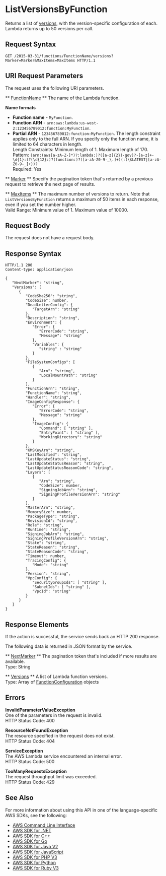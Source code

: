 # ListVersionsByFunction<a name="API_ListVersionsByFunction"></a>

Returns a list of [versions](https://docs.aws.amazon.com/lambda/latest/dg/versioning-aliases.html), with the version\-specific configuration of each\. Lambda returns up to 50 versions per call\.

## Request Syntax<a name="API_ListVersionsByFunction_RequestSyntax"></a>

```
GET /2015-03-31/functions/FunctionName/versions?Marker=Marker&MaxItems=MaxItems HTTP/1.1
```

## URI Request Parameters<a name="API_ListVersionsByFunction_RequestParameters"></a>

The request uses the following URI parameters\.

 ** [FunctionName](#API_ListVersionsByFunction_RequestSyntax) **   <a name="SSS-ListVersionsByFunction-request-FunctionName"></a>
The name of the Lambda function\.  

**Name formats**
+  **Function name** \- `MyFunction`\.
+  **Function ARN** \- `arn:aws:lambda:us-west-2:123456789012:function:MyFunction`\.
+  **Partial ARN** \- `123456789012:function:MyFunction`\.
The length constraint applies only to the full ARN\. If you specify only the function name, it is limited to 64 characters in length\.  
Length Constraints: Minimum length of 1\. Maximum length of 170\.  
Pattern: `(arn:(aws[a-zA-Z-]*)?:lambda:)?([a-z]{2}(-gov)?-[a-z]+-\d{1}:)?(\d{12}:)?(function:)?([a-zA-Z0-9-_\.]+)(:(\$LATEST|[a-zA-Z0-9-_]+))?`   
Required: Yes

 ** [Marker](#API_ListVersionsByFunction_RequestSyntax) **   <a name="SSS-ListVersionsByFunction-request-Marker"></a>
Specify the pagination token that's returned by a previous request to retrieve the next page of results\.

 ** [MaxItems](#API_ListVersionsByFunction_RequestSyntax) **   <a name="SSS-ListVersionsByFunction-request-MaxItems"></a>
The maximum number of versions to return\. Note that `ListVersionsByFunction` returns a maximum of 50 items in each response, even if you set the number higher\.  
Valid Range: Minimum value of 1\. Maximum value of 10000\.

## Request Body<a name="API_ListVersionsByFunction_RequestBody"></a>

The request does not have a request body\.

## Response Syntax<a name="API_ListVersionsByFunction_ResponseSyntax"></a>

```
HTTP/1.1 200
Content-type: application/json

{
   "NextMarker": "string",
   "Versions": [ 
      { 
         "CodeSha256": "string",
         "CodeSize": number,
         "DeadLetterConfig": { 
            "TargetArn": "string"
         },
         "Description": "string",
         "Environment": { 
            "Error": { 
               "ErrorCode": "string",
               "Message": "string"
            },
            "Variables": { 
               "string" : "string" 
            }
         },
         "FileSystemConfigs": [ 
            { 
               "Arn": "string",
               "LocalMountPath": "string"
            }
         ],
         "FunctionArn": "string",
         "FunctionName": "string",
         "Handler": "string",
         "ImageConfigResponse": { 
            "Error": { 
               "ErrorCode": "string",
               "Message": "string"
            },
            "ImageConfig": { 
               "Command": [ "string" ],
               "EntryPoint": [ "string" ],
               "WorkingDirectory": "string"
            }
         },
         "KMSKeyArn": "string",
         "LastModified": "string",
         "LastUpdateStatus": "string",
         "LastUpdateStatusReason": "string",
         "LastUpdateStatusReasonCode": "string",
         "Layers": [ 
            { 
               "Arn": "string",
               "CodeSize": number,
               "SigningJobArn": "string",
               "SigningProfileVersionArn": "string"
            }
         ],
         "MasterArn": "string",
         "MemorySize": number,
         "PackageType": "string",
         "RevisionId": "string",
         "Role": "string",
         "Runtime": "string",
         "SigningJobArn": "string",
         "SigningProfileVersionArn": "string",
         "State": "string",
         "StateReason": "string",
         "StateReasonCode": "string",
         "Timeout": number,
         "TracingConfig": { 
            "Mode": "string"
         },
         "Version": "string",
         "VpcConfig": { 
            "SecurityGroupIds": [ "string" ],
            "SubnetIds": [ "string" ],
            "VpcId": "string"
         }
      }
   ]
}
```

## Response Elements<a name="API_ListVersionsByFunction_ResponseElements"></a>

If the action is successful, the service sends back an HTTP 200 response\.

The following data is returned in JSON format by the service\.

 ** [NextMarker](#API_ListVersionsByFunction_ResponseSyntax) **   <a name="SSS-ListVersionsByFunction-response-NextMarker"></a>
The pagination token that's included if more results are available\.  
Type: String

 ** [Versions](#API_ListVersionsByFunction_ResponseSyntax) **   <a name="SSS-ListVersionsByFunction-response-Versions"></a>
A list of Lambda function versions\.  
Type: Array of [FunctionConfiguration](API_FunctionConfiguration.md) objects

## Errors<a name="API_ListVersionsByFunction_Errors"></a>

 **InvalidParameterValueException**   
One of the parameters in the request is invalid\.  
HTTP Status Code: 400

 **ResourceNotFoundException**   
The resource specified in the request does not exist\.  
HTTP Status Code: 404

 **ServiceException**   
The AWS Lambda service encountered an internal error\.  
HTTP Status Code: 500

 **TooManyRequestsException**   
The request throughput limit was exceeded\.  
HTTP Status Code: 429

## See Also<a name="API_ListVersionsByFunction_SeeAlso"></a>

For more information about using this API in one of the language\-specific AWS SDKs, see the following:
+  [ AWS Command Line Interface](https://docs.aws.amazon.com/goto/aws-cli/lambda-2015-03-31/ListVersionsByFunction) 
+  [ AWS SDK for \.NET](https://docs.aws.amazon.com/goto/DotNetSDKV3/lambda-2015-03-31/ListVersionsByFunction) 
+  [ AWS SDK for C\+\+](https://docs.aws.amazon.com/goto/SdkForCpp/lambda-2015-03-31/ListVersionsByFunction) 
+  [ AWS SDK for Go](https://docs.aws.amazon.com/goto/SdkForGoV1/lambda-2015-03-31/ListVersionsByFunction) 
+  [ AWS SDK for Java V2](https://docs.aws.amazon.com/goto/SdkForJavaV2/lambda-2015-03-31/ListVersionsByFunction) 
+  [ AWS SDK for JavaScript](https://docs.aws.amazon.com/goto/AWSJavaScriptSDK/lambda-2015-03-31/ListVersionsByFunction) 
+  [ AWS SDK for PHP V3](https://docs.aws.amazon.com/goto/SdkForPHPV3/lambda-2015-03-31/ListVersionsByFunction) 
+  [ AWS SDK for Python](https://docs.aws.amazon.com/goto/boto3/lambda-2015-03-31/ListVersionsByFunction) 
+  [ AWS SDK for Ruby V3](https://docs.aws.amazon.com/goto/SdkForRubyV3/lambda-2015-03-31/ListVersionsByFunction) 